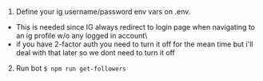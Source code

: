 1. Define your ig username/password env vars on .env. 
  - This is needed since IG always redirect to login page when navigating to an ig profile w/o any logged in account\
  - if you have 2-factor auth you need to turn it off for the mean time but i'll deal with that later so we dont need to turn it off

2. Run bot
```$ npm run get-followers```
